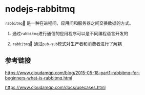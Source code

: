 # nodejs-rabbitmq

`rabbitmq` 是一种在进程间，应用间和服务器之间交换数据的方式。

1.  通过`rabbitmq`进行通信的应用程序可以是不同编程语言开发的

2.  `rabbitmq` 通过`pub-sub`模式对生产者和消费者进行了解耦

## 参考链接

https://www.cloudamqp.com/blog/2015-05-18-part1-rabbitmq-for-beginners-what-is-rabbitmq.html

https://www.cloudamqp.com/docs/usecases.html
